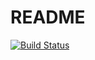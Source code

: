 # README

[![Build Status](https://travis-ci.org/alexiej/travis-github-sample.svg?branch=master)](https://travis-ci.org/alexiej/travis-github-sample)